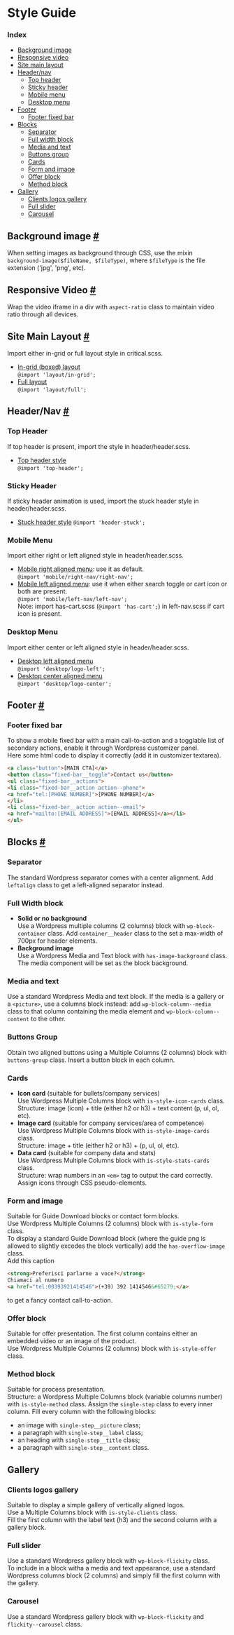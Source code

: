 # Style Guide

### <a name="index">Index</a>
* [Background image](#background-image)
* [Responsive video](#responsive-video)
* [Site main layout](#site-main-layout)
* [Header/nav](#header-nav)
    * [Top header](#top-header)
    * [Sticky header](#sticky-header)
    * [Mobile menu](#mobile-menu)
    * [Desktop menu](#desktop-menu)
* [Footer](#footer)
    * [Footer fixed bar](#footer-fixed-bar)
* [Blocks](#blocks)
    * [Separator](#separator)
    * [Full width block](#full-width-block)
    * [Media and text](#media-and-text)
    * [Buttons group](#buttons-group)
    * [Cards](#cards)
    * [Form and image](#form-and-image)
    * [Offer block](#offer-block)
    * [Method block](#method-block)
* [Gallery](#gallery)
    * [Clients logos gallery](#clients-logos-gallery)
    * [Full slider](#full-slider)
    * [Carousel](#carousel)

## <a name="background-image">Background image</a> [#](#index)
When setting images as background through CSS, use the mixin 
`background-image($fileName, $fileType)`,
where `$fileType` is the file extension ('jpg', 'png', etc).

## <a name="responsive-video">Responsive Video</a> [#](#index)
Wrap the video iframe in a div with `aspect-ratio` class to maintain video ratio 
through all devices.

## <a name="site-main-layout">Site Main Layout</a> [#](#index)
Import either in-grid or full layout style in critical.scss.
* [In-grid (boxed) layout](layout/_in-grid.scss)\
    `@import 'layout/in-grid';`
* [Full layout](layout/_full.scss)\
    `@import 'layout/full';`

## <a name="header-nav">Header/Nav</a> [#](#index)
### <a name="top-header">Top Header</a>
If top header is present, import the style in header/header.scss.
* [Top header style](header/_top-header.scss)\
    `@import 'top-header';`

### <a name="sticky-header">Sticky Header</a>
If sticky header animation is used, import the stuck header style in 
header/header.scss.
* [Stuck header style](header/_header-stuck.scss)
    `@import 'header-stuck';`

### <a name="mobile-menu">Mobile Menu</a>
Import either right or left aligned style in header/header.scss.
* [Mobile right aligned menu](header/_right-mobile-nav.scss): 
    use it as default.\
    `@import 'mobile/right-nav/right-nav';`
* [Mobile left aligned menu](header/_left-mobile-nav.scss):
    use it when either search toggle or cart icon or both are present.\
    `@import 'mobile/left-nav/left-nav';`\
    Note: import has-cart.scss (`@import 'has-cart';`) in left-nav.scss if cart 
    icon is present.

### <a name="desktop-menu">Desktop Menu</a>
Import either center or left aligned style in header/header.scss.
* [Desktop left aligned menu](header/_left-aligned.scss)\
    `@import 'desktop/logo-left';`
* [Desktop center aligned menu](header/_center-aligned.scss)\
    `@import 'desktop/logo-center';`

## <a name="footer">Footer</a> [#](#index)

### <a name="footer-fixed-bar">Footer fixed bar</a>
To show a mobile fixed bar with a main call-to-action and a togglable list
of secondary actions, enable it through Wordpress customizer panel.\
Here some html code to display it correctly (add it in customizer textarea).

```html
<a class="button">[MAIN CTA]</a>
<button class="fixed-bar__toggle">Contact us</button>
<ul class="fixed-bar__actions">
<li class="fixed-bar__action action--phone">
<a href="tel:[PHONE NUMBER]">[PHONE NUMBER]</a>
</li>
<li class="fixed-bar__action action--email">
<a href="mailto:[EMAIL ADDRESS]">[EMAIL ADDRESS]</a></li>
</ul>
```

## <a name="blocks">Blocks</a> [#](#index)

### <a name="separator">Separator</a>
The standard Wordpress separator comes with a center alignment.
Add `leftalign` class to get a left-aligned separator instead.

### <a name="full-width-block">Full Width block</a>
* **Solid or no background**\
    Use a Wordpress multiple columns (2 columns) block with 
    `wp-block-container` class.
    Add `container__header` class to the set a max-width of 700px for header elements.
* **Background image**\
    Use a Wordpress Media and Text block with `has-image-background` class. 
    The media component will be set as the block background.

### <a name="media-and-text">Media and text</a>
Use a standard Wordpress Media and text block.
If the media is a gallery or a `<picture>`, use a columns block instead: add
`wp-block-column--media` class to that column containing the media element and 
`wp-block-column--content` to the other.

### <a name="buttons-group">Buttons Group</a>
Obtain two aligned buttons using a Multiple Columns (2 columns) block with
`buttons-group` class. Insert a button block in each column.

### <a name="cards">Cards</a>
* **Icon card** (suitable for bullets/company services)\
    Use Wordpress Multiple Columns block with `is-style-icon-cards` class.\
    Structure: image (icon) + title (either h2 or h3) + text content (p, ul, ol, etc).
* **Image card** (suitable for company services/area of competence)\
    Use Wordpress Multiple Columns block with `is-style-image-cards` class.\
    Structure: image + title (either h2 or h3) + (p, ul, ol, etc).
* **Data card** (suitable for company data and stats)\
    Use Wordpress Multiple Columns block with `is-style-stats-cards` class.\
    Structure: wrap numbers in an `<em>` tag to output the card correctly. 
    Assign icons through CSS pseudo-elements.

### <a name="form-and-image">Form and image</a>
Suitable for Guide Download blocks or contact form blocks.\
Use Wordpress Multiple Columns (2 columns) block with `is-style-form` class.\
To display a standard Guide Download block (where the guide png is allowed to 
slightly excedes the block vertically) add the `has-overflow-image` class.\
Add this caption
```html
<strong>Preferisci parlarne a voce?</strong>
Chiamaci al numero
<a href="tel:00393921414546">(+39) 392 1414546&#65279;</a>
```
to get a fancy contact call-to-action.
### <a name="offer-block">Offer block</a>
Suitable for offer presentation. The first column contains either an embedded
video or an image of the product. \
Use Wordpress Multiple Columns (2 columns) block with `is-style-offer` class.

### <a name="method-block">Method block</a>
Suitable for process presentation.\
Structure: a Wordpress Multiple Columns block (variable columns number) with 
`is-style-method` class. Assign the `single-step` class to every inner column.
Fill every column with the following blocks:
* an image with `single-step__picture` class;
* a paragraph with `single-step__label` class;
* an heading with `single-step__title` class;
* a paragraph with `single-step__content` class.

## Gallery

### <a name="clients-logos-gallery">Clients logos gallery</a>
Suitable to display a simple gallery of vertically aligned logos.\
Use a Multiple Columns block with `is-style-clients` class.\
Fill the first column with the label text (h3) and the second column with 
a gallery block.

### <a name="full-slider">Full slider</a>
Use a standard Wordpress gallery block with `wp-block-flickity` class.\
To include in a block witha a media and text appearance, use a standard
Wordpress columns block (2 columns) and simply fill the first column with the
gallery.

### <a name="carousel">Carousel</a>
Use a standard Wordpress gallery block with `wp-block-flickity` and 
`flickity--carousel` class.